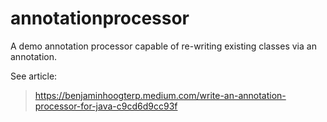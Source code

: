 # annotationprocessor
A demo annotation processor capable of re-writing existing classes via an annotation.

See article:
> https://benjaminhoogterp.medium.com/write-an-annotation-processor-for-java-c9cd6d9cc93f
